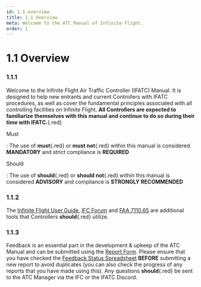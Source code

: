 ```yaml
---
id: 1.1-overview
title: 1.1 Overview
meta: Welcome to the ATC Manual of Infinite Flight.
order: 1
---
```


# 1.1 Overview



### 1.1.1

Welcome to the Infinite Flight Air Traffic Controller (IFATC) Manual. It is designed to help new entrants and current Controllers with IFATC procedures, as well as cover the fundamental principles associated with all controlling facilities on Infinite Flight. **All Controllers are expected to familiarize themselves with this manual and continue to do so during their time with IFATC.**{.red} 



Must

: The use of **must**{.red} or **must not**{.red} within this manual is considered **MANDATORY** and strict compliance is **REQUIRED**

Should

: The use of **should**{.red} or **should not**{.red} within this manual is considered **ADVISORY** and compliance is **STRONGLY RECOMMENDED**



### 1.1.2   

The [Infinite Flight User Guide](/guide), [IFC Forum](https://community.infiniteflight.com/) and [FAA 7110.65](https://www.faa.gov/regulations_policies/orders_notices/index.cfm/go/document.current/documentnumber/7110.65) are additional tools that Controllers **should**{.red} utilize.



### 1.1.3    

Feedback is an essential part in the development & upkeep of the ATC Manual and can be submitted using the [Report Form](https://docs.google.com/forms/d/e/1FAIpQLSewldULDy_GDkPRhZ8sVyyNYTvn5rdYsUpsH-6v2st7xRPI2Q/viewform). Please ensure that you have checked the [Feedback Status Spreadsheet](https://docs.google.com/spreadsheets/d/1AfYV50T3Wn25nMPsaxEE1Jj50UTDyjPsma0d80CU0RY/edit?usp=sharing) **BEFORE** submitting a new report to avoid duplicates (you can also check the progress of any reports that you have made using this). Any questions **should**{.red} be sent to the ATC Manager via the IFC or the IFATC Discord.
